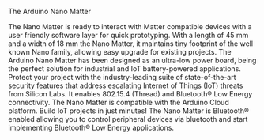 <FeatureDescription>

The Arduino Nano Matter

</FeatureDescription>

<FeatureList>
  <Feature title="Matter Ready" image="core">
    The Nano Matter is ready to interact with Matter compatible devices with a user friendly software layer for quick prototyping.
  </Feature>

  <Feature title="Tiny footprint" image="nano-form-factor">
    With a length of 45 mm and a width of 18 mm the Nano Matter, it maintains tiny footprint of the well known Nano family, allowing easy upgrade for existing projects.
  </Feature>

  <Feature title="Low power consumption" image="power">
    The Arduino Nano Matter has been designed as an ultra-low power board, being the perfect solution for industrial and IoT battery-powered applications.
  </Feature>

  <Feature title="Secure Vault® technology enabled" image="crypto-chip">
    Protect your project with the industry-leading suite of state-of-the-art security features that address escalating Internet of Things (IoT) threats from Silicon Labs.
  </Feature>

  <Feature title="Multiprotocol connectivity" image="communication">
    It enables 802.15.4 (Thread) and Bluetooth® Low Energy connectivity.
  </Feature>

  <Feature title="Arduino Cloud" image="wifi">
    The Nano Matter is compatible with the Arduino Cloud platform. Build IoT projects in just minutes!
    <FeatureWrapper>
    <FeatureLink title="Go to Platform" url="https://app.arduino.cc/"/>
    </FeatureWrapper>
  </Feature>

  <Feature title="Bluetooth®" image="bluetooth">
    The Nano Matter is Bluetooth® enabled allowing you to control peripheral devices via bluetooth and start implementing Bluetooth® Low Energy applications.
  </Feature>
</FeatureList>
